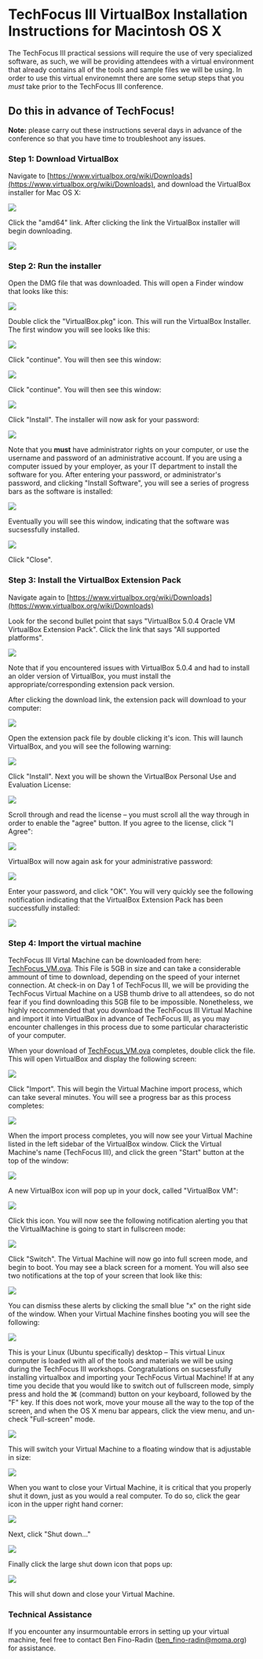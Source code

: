 # TechFocus III VirtualBox Installation Instructions for Macintosh OS X

The TechFocus III practical sessions will require the use of very specialized software, as such, we will be providing attendees with a virtual environment that already contains all of the tools and sample files we will be using. In order to use this virtual environemnt there are some setup steps that you *must* take prior to the TechFocus III conference.

## Do this in advance of TechFocus!
**Note:** please carry out these instructions several days in advance of the conference so that you have time to troubleshoot any issues.

### Step 1: Download VirtualBox

Navigate to [https://www.virtualbox.org/wiki/Downloads](https://www.virtualbox.org/wiki/Downloads), and download the VirtualBox installer for Mac OS X:

![](img/mac-installer.png) 

Click the "amd64" link. After clicking the link the VirtualBox installer will begin downloading.

![](img/download.png)

### Step 2: Run the installer

Open the DMG file that was downloaded. This will open a Finder window that looks like this:

![](img/dmg.png)

Double click the "VirtualBox.pkg" icon. This will run the VirtualBox Installer. The first window you will see looks like this:

![](img/installer-1.png)

Click "continue". You will then see this window:

![](img/installer-2.png)

Click "continue". You will then see this window:

![](img/installer-3.png)

Click "Install". The installer will now ask for your password:

![](img/installer-4.png)

Note that you **must** have administrator rights on your computer, or use the username and password of an administrative account. If you are using a computer issued by your employer, as your IT department to install the software for you. After entering your password, or administrator's password, and clicking "Install Software", you will see a series of progress bars as the software is installed:

![](img/installer-5.png)

Eventually you will see this window, indicating that the software was sucsessfully installed.

![](img/installer-6.png)

Click "Close".

### Step 3: Install the VirtualBox Extension Pack

Navigate again to [https://www.virtualbox.org/wiki/Downloads](https://www.virtualbox.org/wiki/Downloads)

Look for the second bullet point that says "VirtualBox 5.0.4 Oracle VM VirtualBox Extension Pack". Click the link that says "All supported platforms".

![](img/extension-pack.png)

Note that if you encountered issues with VirtualBox 5.0.4 and had to install an older version of VirtualBox, you must install the appropriate/corresponding extension pack version.

After clicking the download link, the extension pack will download to your computer:

![](img/extension-pack-1.png)

Open the extension pack file by double clicking it's icon. This will launch VirtualBox, and you will see the following warning:

![](img/extension-pack-2.png)

Click "Install". Next you will be shown the VirtualBox Personal Use and Evaluation License:

![](img/extension-pack-3.png)

Scroll through and read the license – you must scroll all the way through in order to enable the "agree" button. If you agree to the license, click "I Agree":

![](img/extension-pack-4.png)

VirtualBox will now again ask for your administrative password:

![](img/extension-pack-5.png)

Enter your password, and click "OK". You will very quickly see the following notification indicating that the VirtualBox Extension Pack has been successfully installed:

![](img/extension-pack-6.png)

### Step 4: Import the virtual machine
TechFocus III Virtal Machine can be downloaded from here: [TechFocus_VM.ova](https://dl.dropboxusercontent.com/u/11471672/TFIII/VirtualBox/TechFocus_VM.ova). This File is 5GB in size and can take a considerable ammount of time to download, depending on the speed of your internet connection. At check-in on Day 1 of TechFocus III, we will be providing the TechFocus Virtual Machine on a USB thumb drive to all attendees, so do not fear if you find downloading this 5GB file to be impossible. Nonetheless, we highly reccommended that you download the TechFocus III Virtual Machine and import it into VirtualBox in advance of TechFocus III, as you may encounter challenges in this process due to some particular characteristic of your computer.

When your download of [TechFocus_VM.ova](https://dl.dropboxusercontent.com/u/11471672/TFIII/VirtualBox/TechFocus_VM.ova) completes, double click the file. This will open VirtualBox and display the following screen:

![](img/import-1.png)

Click "Import". This will begin the Virtual Machine import process, which can take several minutes. You will see a progress bar as this process completes:

![](img/import-2.png)

When the import process completes, you will now see your Virtual Machine listed in the left sidebar of the VirtualBox window. Click the Virtual Machine's name (TechFocus III), and click the green "Start" button at the top of the window:

![](img/import-4.png)

A new VirtualBox icon will pop up in your dock, called "VirtualBox VM":

![](img/launch-1.png)

Click this icon. You will now see the following notification alerting you that the VirtualMachine is going to start in fullscreen mode:

![](img/launch-2.png)

Click "Switch". The Virtual Machine will now go into full screen mode, and begin to boot. You may see a black screen for a moment. You will also see two notifications at the top of your screen that look like this:

![](img/launch-3.png)

You can dismiss these alerts by clicking the small blue "x" on the right side of the window. When your Virtual Machine finshes booting you will see the following:

![](img/launch-4.png)

This is your Linux (Ubuntu specifically) desktop – This virtual Linux computer is loaded with all of the tools and materials we will be using during the TechFocus III workshops. Congratulations on sucsessfully installing virtualbox and importing your TechFocus Virtual Machine! If at any time you decide that you would like to switch out of fullscreen mode, simply press and hold the ⌘ (command) button on your keyboard, followed by the "F" key. If this does not work, move your mouse all the way to the top of the screen, and when the OS X menu bar appears, click the view menu, and un-check "Full-screen" mode.

![](img/launch-5.png)

This will switch your Virtual Machine to a floating window that is adjustable in size:

![](img/launch-6.png)

When you want to close your Virtual Machine, it is critical that you properly shut it down, just as you would a real computer. To do so, click the gear icon in the upper right hand corner:

![](img/shutdown-1.png)

Next, click "Shut down…"

![](img/shutdown-2.png)

Finally click the large shut down icon that pops up:

![](img/shutdown-3.png)

This will shut down and close your Virtual Machine.

### Technical Assistance
If you encounter any insurmountable errors in setting up your virtual machine, feel free to contact Ben Fino-Radin ([ben_fino-radin@moma.org](mailto:ben_fino-radin@moma.org)) for assistance.




